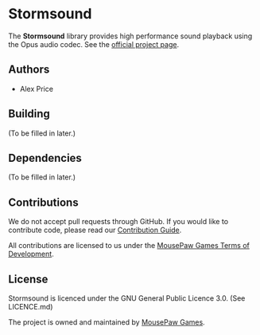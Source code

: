 Stormsound
=====================

The **Stormsound** library provides high performance sound playback
using the Opus audio codec. See the [official project page][1].

Authors
-------------
 - Alex Price

Building
-------------
(To be filled in later.)

Dependencies
-------------
(To be filled in later.)

Contributions
-------------
We do not accept pull requests through GitHub.
If you would like to contribute code, please read our
[Contribution Guide][3].

All contributions are licensed to us under the
[MousePaw Games Terms of Development][4].

License
-------------
Stormsound is licenced under the GNU General Public Licence 3.0. (See LICENCE.md)

The project is owned and maintained by [MousePaw Games][2].

[1]: http://www.mousepawgames.com/stormsound
[2]: http://www.mousepawgames.com/opensource
[3]: http://www.mousepawgames.com/opensource#contribute
[4]: http://www.mousepawgames.com/termsofdevelopment

